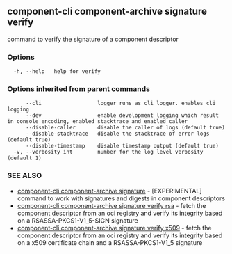 ## component-cli component-archive signature verify

command to verify the signature of a component descriptor

### Options

```
  -h, --help   help for verify
```

### Options inherited from parent commands

```
      --cli                  logger runs as cli logger. enables cli logging
      --dev                  enable development logging which result in console encoding, enabled stacktrace and enabled caller
      --disable-caller       disable the caller of logs (default true)
      --disable-stacktrace   disable the stacktrace of error logs (default true)
      --disable-timestamp    disable timestamp output (default true)
  -v, --verbosity int        number for the log level verbosity (default 1)
```

### SEE ALSO

* [component-cli component-archive signature](component-cli_component-archive_signature.md)	 - [EXPERIMENTAL] command to work with signatures and digests in component descriptors
* [component-cli component-archive signature verify rsa](component-cli_component-archive_signature_verify_rsa.md)	 - fetch the component descriptor from an oci registry and verify its integrity based on a RSASSA-PKCS1-V1_5-SIGN signature
* [component-cli component-archive signature verify x509](component-cli_component-archive_signature_verify_x509.md)	 - fetch the component descriptor from an oci registry and verify its integrity based on a x509 certificate chain and a RSASSA-PKCS1-V1_5 signature

